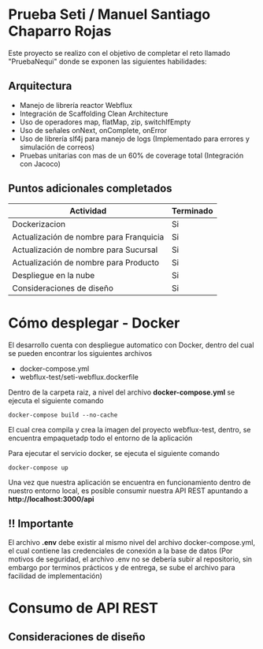 # Prueba Seti / Manuel Santiago Chaparro Rojas

Este proyecto se realizo con el objetivo de completar el reto llamado "PruebaNequi" donde se exponen las siguientes habilidades:

## Arquitectura

- Manejo de librería reactor Webflux
- Integración de Scaffolding Clean Architecture
- Uso de operadores map, flatMap, zip, switchIfEmpty
- Uso de señales onNext, onComplete, onError
- Uso de librería slf4j para manejo de logs (Implementado para errores y simulación de correos)
- Pruebas unitarias con mas de un 60% de coverage total (Integración con Jacoco)

## Puntos adicionales completados

| Actividad                                |  Terminado  |
|------------------------------------------|-------------|
| Dockerizacion                            |    Si    |
| Actualización de nombre para Franquicia  |    Si    |
| Actualización de nombre para Sucursal    |    Si    |
| Actualización de nombre para Producto    |    Si    |
| Despliegue en la nube                    |    Si    |
| Consideraciones de diseño                |    Si    |

# Cómo desplegar - Docker

El desarrollo cuenta con despliegue automatico con Docker, dentro del cual se pueden encontrar los siguientes archivos

- docker-compose.yml
- webflux-test/seti-webflux.dockerfile

Dentro de la carpeta raiz, a nivel del archivo **docker-compose.yml** se ejecuta el siguiente comando

```shell
docker-compose build --no-cache
```

El cual crea compila y crea la imagen del proyecto webflux-test, dentro, se encuentra empaquetadp todo el entorno de la aplicación

Para ejecutar el servicio docker, se ejecuta el siguiente comando

```shell
docker-compose up
```

Una vez que nuestra aplicación se encuentra en funcionamiento dentro de nuestro entorno local, es posible consumir nuestra API REST apuntando a **http://localhost:3000/api**

## !! Importante

El archivo **.env** debe existir al mismo nivel del archivo docker-compose.yml, el cual contiene las credenciales de conexión a la base de datos (Por motivos de seguridad, el archivo .env no se debería subir al repositorio, sin embargo por terminos prácticos y de entrega, se sube el archivo para facilidad de implementación)

# Consumo de API REST

## Consideraciones de diseño

